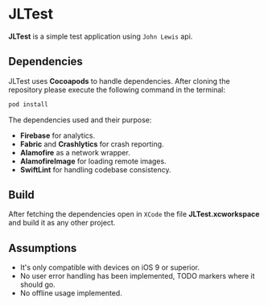 # JLTest

**JLTest** is a simple test application using `John Lewis` api.

## Dependencies

JLTest uses **Cocoapods** to handle dependencies. After cloning the repository please execute the following command in the terminal:

```bash
pod install
```

The dependencies used and their purpose:

* **Firebase** for analytics.
* **Fabric** and **Crashlytics** for crash reporting.
* **Alamofire** as a network wrapper.
* **AlamofireImage** for loading remote images.
* **SwiftLint** for handling codebase consistency.

## Build

After fetching the dependencies open in `XCode` the file **JLTest.xcworkspace** and build it as any other project.

## Assumptions

* It's only compatible with devices on iOS 9 or superior.
* No user error handling has been implemented, TODO markers where it should go.
* No offline usage implemented.
